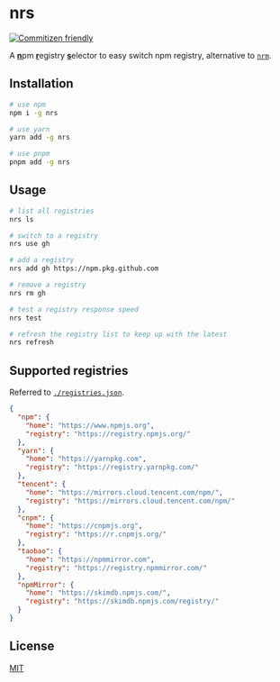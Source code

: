# nrs

[![Commitizen friendly](https://img.shields.io/badge/commitizen-friendly-brightgreen.svg)](http://commitizen.github.io/cz-cli/)

A <ins>**n**</ins>pm <ins>**r**</ins>egistry <ins>**s**</ins>elector to easy switch npm registry, alternative to [`nrm`](https://github.com/Pana/nrm).

## Installation

```bash
# use npm
npm i -g nrs

# use yarn
yarn add -g nrs

# use pnpm
pnpm add -g nrs
```

## Usage

```bash
# list all registries
nrs ls

# switch to a registry
nrs use gh

# add a registry
nrs add gh https://npm.pkg.github.com

# remove a registry
nrs rm gh

# test a registry response speed
nrs test

# refresh the registry list to keep up with the latest
nrs refresh
```

## Supported registries

Referred to [`./registries.json`](./registries.json).

```json
{
  "npm": {
    "home": "https://www.npmjs.org",
    "registry": "https://registry.npmjs.org/"
  },
  "yarn": {
    "home": "https://yarnpkg.com",
    "registry": "https://registry.yarnpkg.com/"
  },
  "tencent": {
    "home": "https://mirrors.cloud.tencent.com/npm/",
    "registry": "https://mirrors.cloud.tencent.com/npm/"
  },
  "cnpm": {
    "home": "https://cnpmjs.org",
    "registry": "https://r.cnpmjs.org/"
  },
  "taobao": {
    "home": "https://npmmirror.com",
    "registry": "https://registry.npmmirror.com/"
  },
  "npmMirror": {
    "home": "https://skimdb.npmjs.com/",
    "registry": "https://skimdb.npmjs.com/registry/"
  }
}
```

## License

[MIT](LICENSE)
